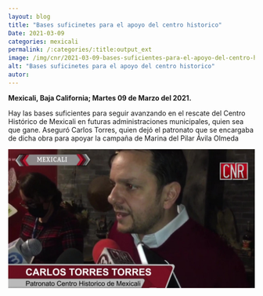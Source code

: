 ```yaml
---
layout: blog
title: "Bases suficinetes para el apoyo del centro historico"
Date: 2021-03-09
categories: mexicali
permalink: /:categories/:title:output_ext
image: /img/cnr/2021-03-09-bases-suficientes-para-el-apoyo-del-centro-historico.jpg
alt: "Bases suficinetes para el apoyo del centro historico"
autor:
---
```


**Mexicali, Baja California; Martes 09 de Marzo del 2021.** 

Hay las bases suficientes para seguir avanzando en el rescate del Centro Histórico de Mexicali en futuras administraciones municipales, quien sea que gane. Aseguró Carlos Torres, quien dejó el patronato que se encargaba de dicha obra para apoyar la campaña de Marina del Pilar Ávila Olmeda

<div id="carouselExampleSlidesOnly" class="carousel slide" data-ride="carousel">
  <div class="carousel-inner">
    <div class="carousel-item active">
       <img class="d-block w-100" src="/img/cnr/2021-03-09-bases-suficientes-para-el-apoyo-del-centro-historico.jpg" loading="lazy"  alt="Bases suficinetes para el apoyo del centro historico">
    </div>
  </div>
</div>